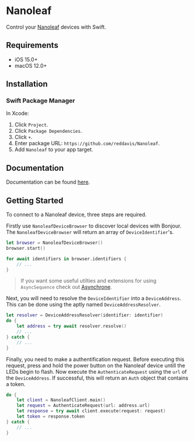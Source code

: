 # Nanoleaf

Control your [Nanoleaf](http://nanoleaf.me) devices with Swift.

## Requirements

- iOS 15.0+
- macOS 12.0+

## Installation

### Swift Package Manager

In Xcode:

1. Click `Project`.
2. Click `Package Dependencies`.
3. Click `+`.
4. Enter package URL: `https://github.com/reddavis/Nanoleaf`.
5. Add `Nanoleaf` to your app target.

## Documentation

Documentation can be found [here](https://distracted-austin-575f34.netlify.app).

## Getting Started

To connect to a Nanoleaf device, three steps are required.

Firstly use `NanoleafDeviceBrowser` to discover local devices with Bonjour. The `NanoleafDeviceBrowser` will return an array of `DeviceIdentifier`'s.

```swift
let browser = NanoleafDeviceBrowser()
browser.start()

for await identifiers in browser.identifiers {
    // ...
}
```

> If you want some useful utilties and extensions for using `AsyncSequence` check out [Asynchrone](https://github.com/reddavis/Asynchrone).

Next, you will need to resolve the `DeviceIdentifier` into a `DeviceAddress`. This can be done using the aptly named `DeviceAddressResolver`.

```swift
let resolver = DeviceAddressResolver(identifier: identifier)
do {
    let address = try await resolver.resolve()
    // ...
} catch {
    // ...
}
```

Finally, you need to make a authentification request. Before executing this request, press and hold the power button on the Nanoleaf device untill the LEDs begin to flash. Now execute the `AuthenticateRequest` using the `url` of the `DeviceAddress`. If successful, this will return an `Auth` object that contains a token.

```swift
do {
    let client = NanoleafClient.main()
    let request = AuthenticateRequest(url: address.url)
    let response = try await client.execute(request: request)
    let token = response.token
} catch {
    // ...
}

```
